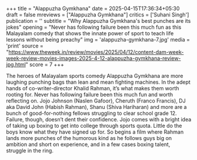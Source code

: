 +++
title = "Alappuzha Gymkhana"
date = 2025-04-15T17:36:34+05:30
draft = false
mreviews = ["Alappuzha Gymkhana"]
critics = ['Suhani Singh']
publication = ''
subtitle = "Why Alappuzha Gymkhana's best punches are its jokes"
opening = "Never has following failure been this much fun as this Malayalam comedy that shows the innate power of sport to teach life lessons without being preachy"
img = 'alappuzha-gymkhana-7.jpg'
media = 'print'
source = "https://www.theweek.in/review/movies/2025/04/12/content-dam-week-week-review-movies-images-2025-4-12-alappuzha-gymkhana-review-jpg.html"
score = 7
+++

The heroes of Malayalam sports comedy Alappuzha Gymkhana are more laughing punching bags than lean and mean fighting machines. In the adept hands of co-writer-director Khalid Rahman, it’s what makes them worth rooting for. Never has following failure been this much fun and worth reflecting on. Jojo Johnson (Naslen Gafoor), Cheruth (Franco Francis), DJ aka David John (Habish Rahman), Shanu (Shiva Hariharan) and more are a bunch of good-for-nothing fellows struggling to clear school grade 12. Failure, though, doesn’t dent their confidence. Jojo comes with a bright idea of taking up boxing to get into college through sports quota. Little do the boys know what they have signed up for. So begins a film where Rahman lands more punches of the humorous kind as he follows guys big on ambition and short on experience, and in a few cases boxing talent, struggle in the ring.
